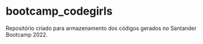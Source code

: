 # bootcamp_codegirls
Repositório criado para armazenamento dos códigos gerados no Santander Bootcamp 2022.

